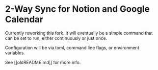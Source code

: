 # 2-Way Sync for Notion and Google Calendar

Currently reworking this fork. It will eventually be a simple command that can be set to run, either continuously or just once.

Configuration will be via toml, command line flags, or environment variables.

See [[oldREADME.md]] for more info.
